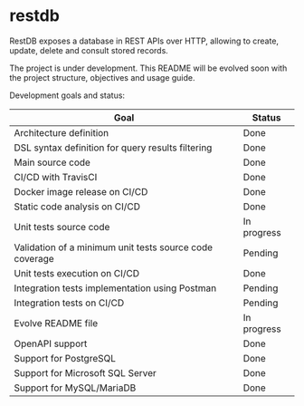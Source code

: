 # restdb

RestDB exposes a database in REST APIs over HTTP, allowing to create, update, delete and consult stored records.

The project is under development. This README will be evolved soon with the project structure, objectives and usage 
guide.

Development goals and status:

|Goal|Status|
|---|---|
|Architecture definition|Done|
|DSL syntax definition for query results filtering|Done|
|Main source code|Done|
|CI/CD with TravisCI|Done|
|Docker image release on CI/CD|Done|
|Static code analysis on CI/CD|Done|
|Unit tests source code|In progress|
|Validation of a minimum unit tests source code coverage|Pending|
|Unit tests execution on CI/CD|Done|
|Integration tests implementation using Postman|Pending|
|Integration tests on CI/CD|Pending|
|Evolve README file|In progress|
|OpenAPI support|Done|
|Support for PostgreSQL|Done| 
|Support for Microsoft SQL Server|Done| 
|Support for MySQL/MariaDB|Done| 

